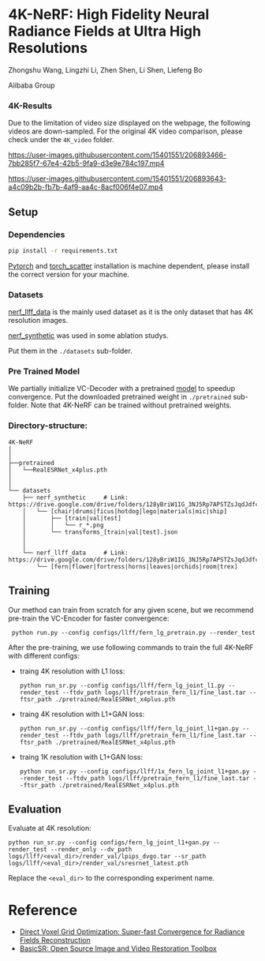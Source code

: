 # 4K-NeRF: High Fidelity Neural Radiance Fields at Ultra High Resolutions
Zhongshu Wang, Lingzhi Li, Zhen Shen, Li Shen, Liefeng Bo

Alibaba Group

### 4K-Results
Due to the limitation of video size displayed on the webpage, the following videos are down-sampled. For the original 4K video comparison, please check under the `4K_video` folder.

https://user-images.githubusercontent.com/15401551/206893466-7bb285f7-67e4-42b5-9fa9-d3e9e784c197.mp4

https://user-images.githubusercontent.com/15401551/206893643-a4c09b2b-fb7b-4af9-aa4c-8acf006f4e07.mp4

## Setup
### Dependencies

```sh
pip install -r requirements.txt
```
[Pytorch](https://pytorch.org/) and [torch_scatter](https://github.com/rusty1s/pytorch_scatter) installation is machine dependent, please install the correct version for your machine.


### Datasets

[nerf_llff_data](https://drive.google.com/drive/folders/14boI-o5hGO9srnWaaogTU5_ji7wkX2S7) is the mainly used dataset as it is the only dataset that has 4K resolution images. 

[nerf_synthetic](https://drive.google.com/drive/folders/128yBriW1IG_3NJ5Rp7APSTZsJqdJdfc1) was used in some ablation studys.

Put them in the `./datasets` sub-folder.

### Pre Trained Model
 We partially initialize VC-Decoder with a pretrained  [model](https://github.com/xinntao/Real-ESRGAN/releases/download/v0.1.0/RealESRGAN_x4plus.pth)  to  speedup convergence. Put the downloaded pretrained weight in `./pretrained` sub-folder. Note that 4K-NeRF can be trained without pretrained weights.

### Directory-structure:
```
4K-NeRF
│ 
│
├──pretrained
│   └──RealESRNet_x4plus.pth
│ 
│ 
└── datasets
    ├── nerf_synthetic     # Link: https://drive.google.com/drive/folders/128yBriW1IG_3NJ5Rp7APSTZsJqdJdfc1
    │   └── [chair|drums|ficus|hotdog|lego|materials|mic|ship]
    │       ├── [train|val|test]
    │       │   └── r_*.png
    │       └── transforms_[train|val|test].json
    │
    │
    └── nerf_llff_data     # Link: https://drive.google.com/drive/folders/128yBriW1IG_3NJ5Rp7APSTZsJqdJdfc1
        └── [fern|flower|fortress|horns|leaves|orchids|room|trex]
```


## Training
Our method can train from scratch for any given scene, but we recommend  pre-train the VC-Encoder for faster convergence:

` python run.py --config configs/llff/fern_lg_pretrain.py --render_test`


After the pre-training, we use following commands to train the full 4K-NeRF with different configs:

* traing 4K resolution with L1 loss:

    `python run_sr.py --config configs/llff/fern_lg_joint_l1.py --render_test --ftdv_path logs/llff/pretrain_fern_l1/fine_last.tar --ftsr_path ./pretrained/RealESRNet_x4plus.pth`

* traing 4K resolution with L1+GAN loss:

    `python run_sr.py --config configs/llff/fern_lg_joint_l1+gan.py --render_test --ftdv_path logs/llff/pretrain_fern_l1/fine_last.tar --ftsr_path ./pretrained/RealESRNet_x4plus.pth`

* traing 1K resolution with L1+GAN loss:

    `python run_sr.py --config configs/llff/1x_fern_lg_joint_l1+gan.py --render_test --ftdv_path logs/llff/pretrain_fern_l1/fine_last.tar --ftsr_path ./pretrained/RealESRNet_x4plus.pth`


## Evaluation

Evaluate at 4K resolution:

`python run_sr.py --config configs/fern_lg_joint_l1+gan.py --render_test --render_only --dv_path logs/llff/<eval_dir>/render_val/lpips_dvgo.tar --sr_path logs/llff/<eval_dir>/render_val/sresrnet_latest.pth`

 Replace the `<eval_dir>` to the corresponding experiment name.

# Reference
* [Direct Voxel Grid Optimization: Super-fast Convergence for Radiance Fields Reconstruction](https://github.com/sunset1995/DirectVoxGO)
* [BasicSR: Open Source Image and Video Restoration Toolbox](https://github.com/XPixelGroup/BasicSR)
